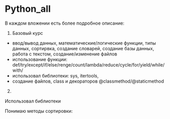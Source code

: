 # Python_all
В каждом вложении есть более подробное описание:
1. Базовый курс
- ввод/вывод данных, математические/логические функции, типы данных,  сортирвка, создание словарей, создание базы данных, работа с текстом, создание/изменение файлов
- использование функции: def/try/except/if/else/renge/count/lambda/reduce/cycle/for/yield/while/with/
- использовал библиотеки: sys, itertools, 
- создание файлов, class и декораторов @classmethod/@staticmethod
2. 
Использовал библиотеки

Понимаю методы сортировки: 
